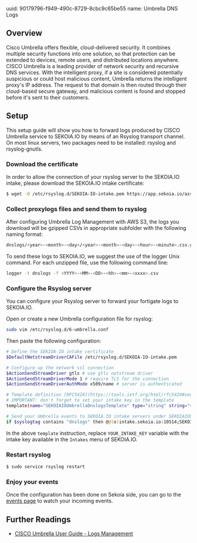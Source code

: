 uuid: 90179796-f949-490c-8729-8cbc9c65be55
name: Umbrella DNS Logs

## Overview
Cisco Umbrella offers flexible, cloud-delivered security. It combines multiple security functions into one solution, so that protection can be extended to devices, remote users, and distributed locations anywhere. CISCO Umbrella is a leading provider of network security and recursive DNS services. With the intelligent proxy, if a site is considered potentially suspicious or could host malicious content, Umbrella returns the intelligent proxy's IP address. The request to that domain is then routed through their cloud-based secure gateway, and malicious content is found and stopped before it's sent to their customers.

## Setup
This setup guide will show you how to forward logs produced by CISCO Umbrella service to SEKOIA.IO by means of an Rsyslog transport channel.
On most linux servers, two packages need to be installed: rsyslog and rsyslog-gnutls.

### Download the certificate
In order to allow the connection of your rsyslog server to the SEKOIA.IO intake, please download the SEKOIA.IO intake certificate:

```bash
$ wget -O /etc/rsyslog.d/SEKOIA-IO-intake.pem https://app.sekoia.io/assets/files/SEKOIA-IO-intake.pem
```

### Collect proxylogs files and send them to rsyslog
After configuring Umbrella Log Management with AWS S3, the logs you download will be gzipped CSVs in appropriate subfolder with the following naming format:

```bash
dnslogs/<year>-<month>-<day>/<year>-<month>-<day>-<hour>-<minute>.csv.gz
```

To send these logs to SEKOIA.IO, we suggest the use of the logger Unix command. For each unzipped file, use the following command line:

```bash
logger -t dnslogs -f <YYYY>-<MM>-<DD>-<hh>-<mm>-<xxxx>.csv
```

### Configure the Rsyslog server
You can configure your Rsyslog server to forward your fortigate logs to SEKOIA.IO.

Open or create a new Umbrella configuration file for rsyslog:
```bash
sudo vim /etc/rsyslog.d/6-umbrella.conf
```

Then paste the following configuration:
```bash
# Define the SEKIOA-IO intake certificate
$DefaultNetstreamDriverCAFile /etc/rsyslog.d/SEKOIA-IO-intake.pem

# Configure up the network ssl connection
$ActionSendStreamDriver gtls # use gtls netstream driver
$ActionSendStreamDriverMode 1 # require TLS for the connection
$ActionSendStreamDriverAuthMode x509/name # server is authenticated

# Template definition [RFC5424](https://tools.ietf.org/html/rfc5424#section-7.2.2)
# IMPORTANT: don't forget to set your intake key in the template
template(name="SEKOIAIOUmbrellaDnslogsTemplate" type="string" string="<%pri%>1 %timestamp:::date-rfc3339% %hostname% %app-name% %procid% LOG [SEKOIA@53288 intake_key=\"YOUR_INTAKE_KEY\"] %msg%\n")

# Send your Umbrella events to SEKOIA.IO intake servers under SEKOIAIOUmbrellaDnslogsTemplate template
if $syslogtag contains "dnslogs" then @@(o)intake.sekoia.io:10514;SEKOIAIOUmbrellaDnslogsTemplate
```

In the above `template` instruction, replace `YOUR_INTAKE_KEY` variable with the intake key available in the `Intakes` menu of SEKOIA.IO.

### Restart rsyslog

```bash
$ sudo service rsyslog restart
```

### Enjoy your events

Once the configuration has been done on Sekoia side, you can go to the [events page](https://app.sekoia.io/sic/events) to watch your incoming events.

## Further Readings
- [CISCO Umbrella User Guide - Logs Management](https://docs.umbrella.com/deployment-umbrella/docs/log-management)
